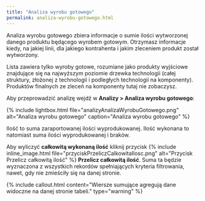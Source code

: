 ```yaml
---
title: "Analiza wyrobu gotowego"
permalink: analiza-wyrobu-gotowego.html
---
```


Analiza wyrobu gotowego zbiera informacje o sumie ilości wytworzonej danego produktu będącego wyrobem gotowym. Otrzymasz informacje kiedy, na jakiej linii, dla jakiego kontrahenta i jakim zleceniem produkt został wytworzony. 

Lista zawiera tylko wyroby gotowe, rozumiane jako produkty wyjściowe znajdujące się na najwyższym poziomie drzewka technologii (całej struktury, złożonej z technologii i podległych technologii na komponenty). Produktów finalnych ze zleceń na komponenty tutaj nie zobaczysz.

Aby przeprowadzić analizę wejdź w **Analizy > Analiza wyrobu gotowego**:

{% include lightbox.html file="analizyAnalizaWyrobuGotowego.png" alt="Analiza wyrobu gotowego" caption="Analiza wyrobu gotowego" %}

Ilość to suma zaraportowanej ilości wyprodukowanej. Ilość wykonana to natomiast suma ilości wyprodukowanej i braków.

Aby wyliczyć **całkowitą wykonaną ilość** kliknij przycisk {% include inline_image.html file="przyciskPrzeliczCalkowitaIlosc.png" alt="Przycisk Przelicz całkowitą ilość" %} **Przelicz całkowitą ilość**. Suma ta będzie wyznaczona z wszystkich rekordów spełniających kryteria filtrowania, nawet, gdy nie zmieściły się na danej stronie.

{% include callout.html content="Wiersze sumujące agregują dane widoczne na danej stronie tabeli." type="warning" %}